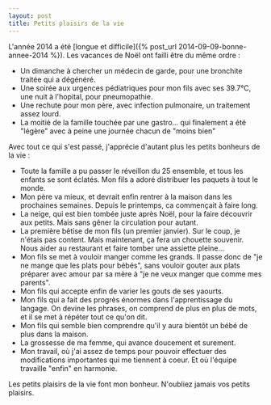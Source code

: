 ```yaml
---
layout: post
title: Petits plaisirs de la vie
---
```


L'année 2014 a été [longue et difficile]({% post_url 2014-09-09-bonne-annee-2014 %}). Les vacances de Noël ont failli être du même ordre :

* Un dimanche à chercher un médecin de garde, pour une bronchite traitée qui a dégénéré.
* Une soirée aux urgences pédiatriques pour mon fils avec ses 39.7°C, une nuit à l'hopital, pour pneumopathie.
* Une rechute pour mon père, avec infection pulmonaire, un traitement assez lourd.
* La moitié de la famille touchée par une gastro... qui finalement a été "légère" avec à peine une journée chacun de "moins bien"


Avec tout ce qui s'est passé, j'apprécie d'autant plus les petits bonheurs de la vie :

* Toute la famille a pu passer le réveillon du 25 ensemble, et tous les enfants se sont éclatés. Mon fils a adoré distribuer les paquets à tout le monde.
* Mon père va mieux, et devrait enfin rentrer à la maison dans les prochaines semaines. Depuis le printemps, ca commençait à faire long.
* La neige, qui est bien tombée juste après Noël, pour la faire découvrir aux petits. Mais sans gêner la circulation pour autant.
* La première bêtise de mon fils (un premier janvier). Sur le coup, je n'étais pas content. Mais maintenant, ça fera un chouette souvenir. Nous aider au restaurant et faire tomber une assiette pleine...
* Mon fils se met à vouloir manger comme les grands. Il passe donc de "je ne mange que les plats pour bébés", sans vouloir gouter aux plats préparer avec amour par sa mère à "je ne veux manger que comme mes parents".
* Mon fils qui accepte enfin de varier les gouts de ses yaourts.
* Mon fils qui a fait des progrès énormes dans l'apprentissage du langage. On devine les phrases, on comprend de plus en plus de mots, et il se met à répéter tout ce qu'on dit.
* Mon fils qui semble bien comprendre qu'il y aura bientôt un bébé de plus dans la maison.
* La grossesse de ma femme, qui avance doucement et surement.
* Mon travail, où j'ai assez de temps pour pouvoir effectuer des modifications importantes qui me tiennent à coeur. Et où l'équipe travaille "enfin" en harmonie.


Les petits plaisirs de la vie font mon bonheur. N'oubliez jamais vos petits plaisirs.